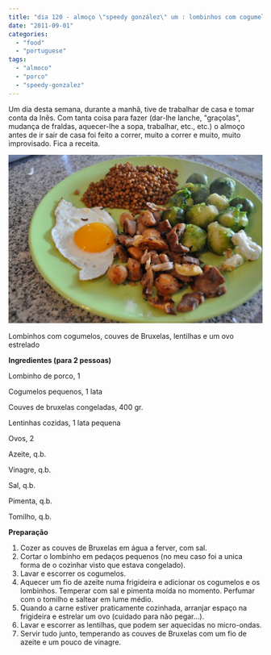```yaml
---
title: "dia 120 - almoço \"speedy gonzález\" um : lombinhos com cogumelos, couves de Bruxelas, lentilhas e ovo estrelado"
date: "2011-09-01"
categories: 
  - "food"
  - "portuguese"
tags: 
  - "almoco"
  - "porco"
  - "speedy-gonzalez"
---
```


Um dia desta semana, durante a manhã, tive de trabalhar de casa e tomar conta da Inês. Com tanta coisa para fazer (dar-lhe lanche, "graçolas", mudança de fraldas, aquecer-lhe a sopa, trabalhar, etc., etc.) o almoço antes de ir sair de casa foi feito a correr, muito a correr e muito, muito improvisado. Fica a receita.

  

[![](images/Cozinha+de+Caverna+-+1868.jpg)](http://4.bp.blogspot.com/-pKw4nCYBdHM/Tl_yzwXhn6I/AAAAAAAAEWY/7A12XwsrOHI/s1600/Cozinha+de+Caverna+-+1868.jpg)

  

Lombinhos com cogumelos, couves de Bruxelas, lentilhas e um ovo estrelado

**Ingredientes (para 2 pessoas)**

Lombinho de porco, 1

Cogumelos pequenos, 1 lata

Couves de bruxelas congeladas, 400 gr.

Lentinhas cozidas, 1 lata pequena

Ovos, 2

Azeite, q.b.

Vinagre, q.b.

Sal, q.b.

Pimenta, q.b.

Tomilho, q.b.

  

**Preparação**

1. Cozer as couves de Bruxelas em água a ferver, com sal.
2. Cortar o lombinho em pedaços pequenos (no meu caso foi a unica forma de o cozinhar visto que estava congelado).
3. Lavar e escorrer os cogumelos.
4. Aquecer um fio de azeite numa frigideira e adicionar os cogumelos e os lombinhos. Temperar com sal e pimenta moída no momento. Perfumar com o tomilho e saltear em lume médio.
5. Quando a carne estiver praticamente cozinhada, arranjar espaço na frigideira e estrelar um ovo (cuidado para não pegar...).
6. Lavar e escorrer as lentilhas, que podem ser aquecidas no micro-ondas.
7. Servir tudo junto, temperando as couves de Bruxelas com um fio de azeite e um pouco de vinagre.
